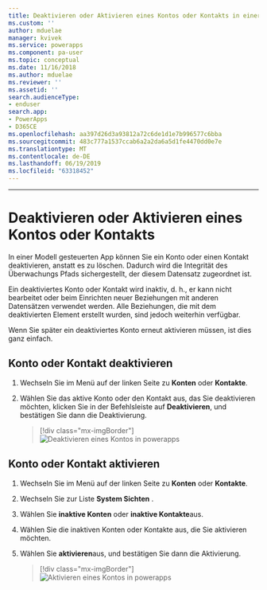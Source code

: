 ```yaml
---
title: Deaktivieren oder Aktivieren eines Kontos oder Kontakts in einer Modell gesteuerten App | MicrosoftDocs
ms.custom: ''
author: mduelae
manager: kvivek
ms.service: powerapps
ms.component: pa-user
ms.topic: conceptual
ms.date: 11/16/2018
ms.author: mduelae
ms.reviewer: ''
ms.assetid: ''
search.audienceType:
- enduser
search.app:
- PowerApps
- D365CE
ms.openlocfilehash: aa397d26d3a93812a72c6de1d1e7b996577c6bba
ms.sourcegitcommit: 483c777a1537ccab6a2a2da6a5d1fe4470dd0e7e
ms.translationtype: MT
ms.contentlocale: de-DE
ms.lasthandoff: 06/19/2019
ms.locfileid: "63318452"
---
```

---
# <a name="deactivate-or-activate-an-account-or-contact"></a>Deaktivieren oder Aktivieren eines Kontos oder Kontakts

In einer Modell gesteuerten App können Sie ein Konto oder einen Kontakt deaktivieren, anstatt es zu löschen. Dadurch wird die Integrität des Überwachungs Pfads sichergestellt, der diesem Datensatz zugeordnet ist.  
  
Ein deaktiviertes Konto oder Kontakt wird inaktiv, d. h., er kann nicht bearbeitet oder beim Einrichten neuer Beziehungen mit anderen Datensätzen verwendet werden. Alle Beziehungen, die mit dem deaktivierten Element erstellt wurden, sind jedoch weiterhin verfügbar.  
  
Wenn Sie später ein deaktiviertes Konto erneut aktivieren müssen, ist dies ganz einfach.   
  
## <a name="deactivate-an-account-or-contact"></a>Konto oder Kontakt deaktivieren 
  
1.  Wechseln Sie im Menü auf der linken Seite zu **Konten** oder **Kontakte**.  
  
2.  Wählen Sie das aktive Konto oder den Kontakt aus, das Sie deaktivieren möchten, klicken Sie in der Befehlsleiste auf **Deaktivieren**, und bestätigen Sie dann die Deaktivierung.

    > [!div class="mx-imgBorder"]
    > ![Deaktivieren eines Kontos in powerapps](media/DeactiveAccounts.png "Deaktivieren eines Kontos in powerapps")


## <a name="activate-an-account-or-contact"></a>Konto oder Kontakt aktivieren  
  
1.  Wechseln Sie im Menü auf der linken Seite zu **Konten** oder **Kontakte**. 
  
2.  Wechseln Sie zur Liste **System Sichten** .

3.  Wählen Sie **inaktive Konten** oder **inaktive Kontakte**aus.  
  
4.  Wählen Sie die inaktiven Konten oder Kontakte aus, die Sie aktivieren möchten.

5.  Wählen Sie **aktivieren**aus, und bestätigen Sie dann die Aktivierung.  

    > [!div class="mx-imgBorder"]
    > ![Aktivieren eines Kontos in powerapps](media/ActiveAccounts.png "Aktivieren eines Kontos in powerapps")  



